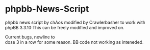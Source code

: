 # phpbb-News-Script
phpbb news script by chAos modified by Crawlerbasher to work with phpBB 3.3.10
This can be freely modified and improved on.

Current bugs, newline to <br /> dose 3 in a row for some reason.
BB code not working as inteneded.
